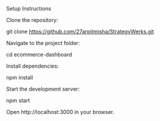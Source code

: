 Setup Instructions

Clone the repository:

git clone https://github.com/27arpitmisha/StrategyWerks.git

Navigate to the project folder:

cd ecommerce-dashboard

Install dependencies:

npm install

Start the development server:

npm start

Open http://localhost:3000 in your browser. 